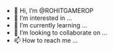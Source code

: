 - 👋 Hi, I’m @ROHITGAMEROP
- 👀 I’m interested in ...
- 🌱 I’m currently learning ...
- 💞️ I’m looking to collaborate on ...
- 📫 How to reach me ...

<!---
ROHITGAMEROP/ROHITGAMEROP is a ✨ special ✨ repository because its `README.md` (this file) appears on your GitHub profile.
You can click the Preview link to take a look at your changes.
--->
